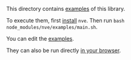 This directory contains [examples](main.sh) of this library.

To execute them, first [install](../README.md#install) `nve`. Then run
`bash node_modules/nve/examples/main.sh`.

You can edit the [examples](main.sh).

They can also be run directly [in your browser](https://repl.it/@ehmicky/nve).
